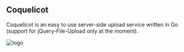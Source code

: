 ## Coquelicot

Coquelicot is an easy to use server-side upload service written in Go (support for jQuery-File-Upload
only at the moment).

![logo](http://go-tsunami.com/assets/images/coquelicotLogo.jpg)
